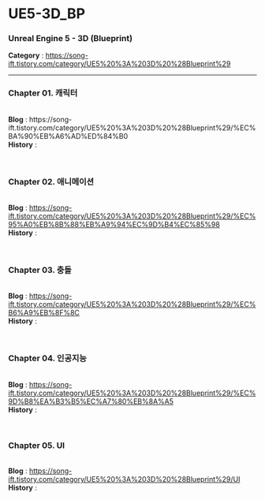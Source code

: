 # UE5-3D_BP
<h3>Unreal Engine 5 - 3D (Blueprint)</h3>

<b>Category</b> : https://song-ift.tistory.com/category/UE5%20%3A%203D%20%28Blueprint%29

<hr size="5">

<h3>Chapter 01. 캐릭터</h3>
<br><b>Blog</b> : https://song-ift.tistory.com/category/UE5%20%3A%203D%20%28Blueprint%29/%EC%BA%90%EB%A6%AD%ED%84%B0
<br><b>History</b> : 

<br><h3>Chapter 02. 애니메이션</h3>
<br><b>Blog</b> : https://song-ift.tistory.com/category/UE5%20%3A%203D%20%28Blueprint%29/%EC%95%A0%EB%8B%88%EB%A9%94%EC%9D%B4%EC%85%98
<br><b>History</b> : 

<br><h3>Chapter 03. 충돌</h3>
<br><b>Blog</b> : https://song-ift.tistory.com/category/UE5%20%3A%203D%20%28Blueprint%29/%EC%B6%A9%EB%8F%8C
<br><b>History</b> : 

<br><h3>Chapter 04. 인공지능</h3>
<br><b>Blog</b> : https://song-ift.tistory.com/category/UE5%20%3A%203D%20%28Blueprint%29/%EC%9D%B8%EA%B3%B5%EC%A7%80%EB%8A%A5
<br><b>History</b> : 

<br><h3>Chapter 05. UI</h3>
<br><b>Blog</b> : https://song-ift.tistory.com/category/UE5%20%3A%203D%20%28Blueprint%29/UI
<br><b>History</b> : 
